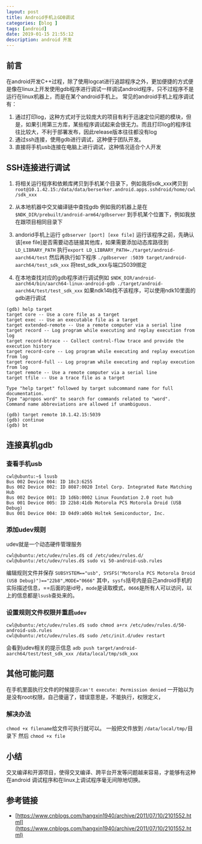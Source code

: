 ```yaml
---
layout: post
title: Android手机上GDB调试
categories: [blog ]
tags: [android]
date: 2019-01-15 21:55:12
description: android 开发
---
```





## 前言

在android开发C++过程，除了使用logcat进行追踪程序之外，更加便捷的方式便是像在linux上开发使用gdb程序进行调试一样调试android程序，只不过程序不是运行在linux机器上，而是在某个android手机上。
常见的android手机上程序调试有： 
1. 通过打印log，这种方式对于比较庞大的项目有利于迅速定位问题的模块，但是，如果引用第三方库，某些程序调试起来会很无力。而且打印log的程序往往比较大，不利于部署发布，因此release版本往往都没有log
2. 通过ssh连接，使用gdb进行调试，这种便于团队开发。
3. 直接将手机usb连接在电脑上进行调试，这种情况适合个人开发

## SSH连接进行调试

1. 将相关运行程序和依赖库拷贝到手机某个目录下，例如我将sdk_xxx拷贝到`root@10.1.42.15:/data/data/berserker.android.apps.sshdroid/home/cwl/sdk_xxx`
2. 从本地机器中交叉编译链中查找gdb
例如我的机器上是在`$NDK_DIR/prebuilt/android-arm64/gdbserver`
到手机某个位置下，例如我放在跟项目相同目录下
3. andorid手机上运行 `gdbserver [port] [exe file]`
运行该程序之前，先确认该[exe file]是否需要动态链接其他库，如果需要添加动态库路径到`LD_LIBRARY_PATH`
执行`export LD_LIBRARY_PATH=./target/android-aarch64/test`
然后再执行如下程序
`./gdbserver :5039 target/android-aarch64/test_sdk_xxx`
将test_sdk_xxx与端口5039绑定

4. 在本地查找对应的gdb程序进行调试例如
`$NDK_DIR/android-aarch64/bin/aarch64-linux-android-gdb ./target/android-aarch64/test/test_sdk_xxx`
如果ndk14b找不该程序，可以使用ndk10里面的gdb进行调试
```
(gdb) help target
target core -- Use a core file as a target
target exec -- Use an executable file as a target
target extended-remote -- Use a remote computer via a serial line
target record -- Log program while executing and replay execution from log
target record-btrace -- Collect control-flow trace and provide the execution history
target record-core -- Log program while executing and replay execution from log
target record-full -- Log program while executing and replay execution from log
target remote -- Use a remote computer via a serial line
target tfile -- Use a trace file as a target

Type "help target" followed by target subcommand name for full documentation.
Type "apropos word" to search for commands related to "word".
Command name abbreviations are allowed if unambiguous.
```

```
(gdb) target remote 10.1.42.15:5039
(gdb) continue
(gdb) bt
```

## 连接真机gdb

### 查看手机usb

	cwl@ubuntu:~$ lsusb 
	Bus 002 Device 004: ID 18c3:6255  
	Bus 002 Device 002: ID 8087:0020 Intel Corp. Integrated Rate Matching Hub
	Bus 002 Device 001: ID 1d6b:0002 Linux Foundation 2.0 root hub
	Bus 001 Device 005: ID 22b8:41db Motorola PCS Motorola Droid (USB Debug)
	Bus 001 Device 004: ID 04d9:a06b Holtek Semiconductor, Inc. 

### 添加udev规则

udev就是一个动态硬件管理服务 

	cwl@ubuntu:/etc/udev/rules.d$ cd /etc/udev/rules.d/
	cwl@ubuntu:/etc/udev/rules.d$ sudo vi 50-android-usb.rules
	 
编辑规则文件并保存 
 `SUBSYSTEM=="usb", SYSFS("Motorola PCS Motorola Droid (USB Debug)")=="22b8",MODE="0666"`
 其中，`sysfs`括号内是自己android手机的实际描述信息，==后面的是id号，`mode`是读取模式，`0666`是所有人可以访问，以上的信息都是`lsusb`查处来的。
 
### 设置规则文件权限并重启`udev`

	cwl@ubuntu:/etc/udev/rules.d$ sudo chmod a+rx /etc/udev/rules.d/50-android-usb.rules 
	cwl@ubuntu:/etc/udev/rules.d$ sudo /etc/init.d/udev restart 

 会看到udev相关的提示信息
`adb push target/android-aarch64/test/test_sdk_xxx /data/local/tmp/sdk_xxx`


## 其他可能问题
在手机里面执行文件的时候提示`can't execute: Permission denied`
一开始以为是没有root权限，自己傻逼了，错误意思是，不能执行，权限定义，

### 解决办法
`chmod +x filename`给文件可执行就可以。
一般把文件放到 `/data/local/tmp/`目录下
然后 `chmod +x file`

## 小结

交叉编译和开源项目，使得交叉编译、跨平台开发等问题越来容易，才能够有这种在android 调试程序和在linux上调试程序毫无间隙地切换。

## 参考链接
- [https://www.cnblogs.com/hangxin1940/archive/2011/07/10/2101552.html](https://www.cnblogs.com/hangxin1940/archive/2011/07/10/2101552.html)